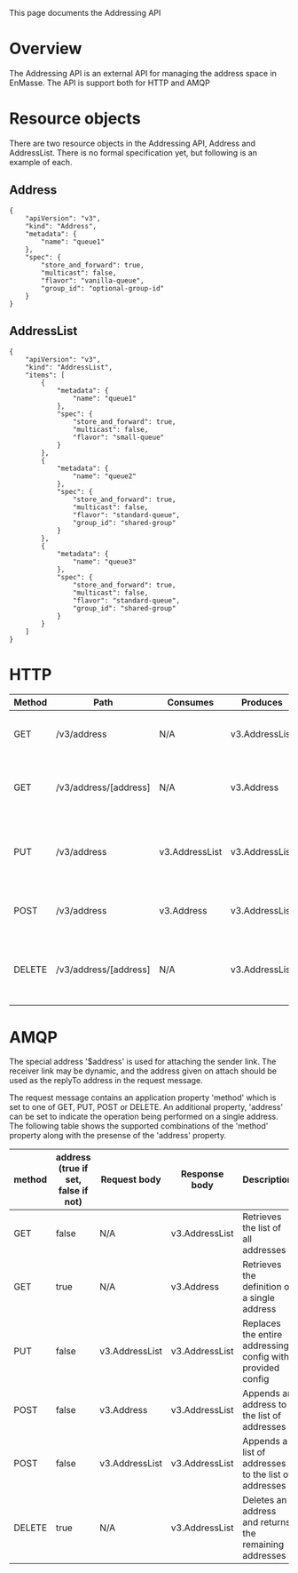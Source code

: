 This page documents the Addressing API

# Overview

The Addressing API is an external API for managing the address space in EnMasse. The API is support
both for HTTP and AMQP


# Resource objects

There are two resource objects in the Addressing API, Address and AddressList. There is no formal
specification yet, but following is an example of each.

## Address

```
{
    "apiVersion": "v3",
    "kind": "Address",
    "metadata": {
        "name": "queue1"
    },
    "spec": {
        "store_and_forward": true,
        "multicast": false,
        "flavor": "vanilla-queue",
        "group_id": "optional-group-id"
    }
}
```

## AddressList

```
{
    "apiVersion": "v3",
    "kind": "AddressList",
    "items": [
        {
            "metadata": {
                "name": "queue1"
            },
            "spec": {
                "store_and_forward": true,
                "multicast": false,
                "flavor": "small-queue"
            }
        },
        {
            "metadata": {
                "name": "queue2"
            },
            "spec": {
                "store_and_forward": true,
                "multicast": false,
                "flavor": "standard-queue",
                "group_id": "shared-group"
            }
        },
        {
            "metadata": {
                "name": "queue3"
            },
            "spec": {
                "store_and_forward": true,
                "multicast": false,
                "flavor": "standard-queue",
                "group_id": "shared-group"
            }
        }
    ]
}
```

# HTTP

| Method | Path                  | Consumes       | Produces       | Description                                                                   |
| ------ | --------------------- | -------------- | -------------- | ----------------------------------------------------------------------------- |
| GET    | /v3/address           | N/A            | v3.AddressList | Retrieves the list of all addresses                                           |
| GET    | /v3/address/[address] | N/A            | v3.Address     | Retrieves the definition of a single address                                  |
| PUT    | /v3/address           | v3.AddressList | v3.AddressList | Replaces the entire addressing config with provided config                    |
| POST   | /v3/address           | v3.Address     | v3.AddressList | Appends an address to the list of addresses                                   |
| DELETE | /v3/address/[address] | N/A            | v3.AddressList | Deletes an address and returns the remaining addresses                        |

# AMQP

The special address '$address' is used for attaching the sender link. The receiver link may be
dynamic, and the address given on attach should be used as the replyTo address in the request
message.

The request message contains an application property 'method' which is set to one of GET, PUT, POST or DELETE. An additional property, 'address' can be set to indicate the operation being performed on a single address. The following table shows the supported combinations of the 'method' property along with the presense of the 'address' property.

| method | address (true if set, false if not)    | Request body   | Response body  | Description                                                                   |
| ------ | -------------------------------------- | -------------- | -------------- | ----------------------------------------------------------------------------- |
| GET    | false                                  | N/A            | v3.AddressList | Retrieves the list of all addresses                                           |
| GET    | true                                   | N/A            | v3.Address     | Retrieves the definition of a single address                                  |
| PUT    | false                                  | v3.AddressList | v3.AddressList | Replaces the entire addressing config with provided config                    |
| POST   | false                                  | v3.Address     | v3.AddressList | Appends an address to the list of addresses                                   |
| POST   | false                                  | v3.AddressList | v3.AddressList | Appends a list of addresses to the list of addresses                          |
| DELETE | true                                   | N/A            | v3.AddressList | Deletes an address and returns the remaining addresses                        |

